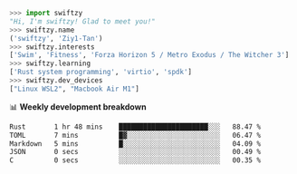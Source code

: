 ```python
>>> import swiftzy
"Hi, I'm swiftzy! Glad to meet you!"
>>> swiftzy.name
('swiftzy', 'Ziy1-Tan')
>>> swiftzy.interests
['Swim', 'Fitness', 'Forza Horizon 5 / Metro Exodus / The Witcher 3']
>>> swiftzy.learning
['Rust system programming', 'virtio', 'spdk']
>>> swiftzy.dev_devices
["Linux WSL2", "Macbook Air M1"]
```
📊 **Weekly development breakdown**
<!--START_SECTION:waka-->

```txt
Rust       1 hr 48 mins    ██████████████████████░░░   88.47 %
TOML       7 mins          █▓░░░░░░░░░░░░░░░░░░░░░░░   06.47 %
Markdown   5 mins          █░░░░░░░░░░░░░░░░░░░░░░░░   04.09 %
JSON       0 secs          ░░░░░░░░░░░░░░░░░░░░░░░░░   00.49 %
C          0 secs          ░░░░░░░░░░░░░░░░░░░░░░░░░   00.35 %
```

<!--END_SECTION:waka-->
